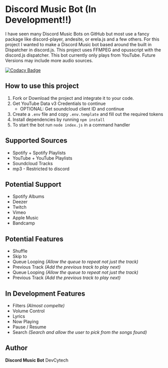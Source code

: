 # Discord Music Bot (In Development!!)

I have seen many Discord Music Bots on GitHub but most use a fancy package like discord-player, andesite, or erela.js and a few others. For this project I wanted to make a Discord Music bot based around the built in Dispatcher in discord.js. This project uses FFMPEG and opusscript with the discord.js dispatcher. This bot currently only plays from YouTube. Future Versions may include more audio sources.

[![Codacy Badge](https://app.codacy.com/project/badge/Grade/542b1ad898fd46c5a7130a0881dbf3b4)](https://www.codacy.com/gh/DevCytech/Discord-Music-Bot/dashboard?utm_source=github.com&utm_medium=referral&utm_content=DevCytech/Discord-Music-Bot&utm_campaign=Badge_Grade)

## How to use this project

1. Fork or Download the project and integrate it to your code.
2. Get YouTube Data v3 Credentials to continue
    - OPTIONAL: Get soundcloud client ID and continue
3. Create a `.env` file and copy `.env.template` and fill out the required tokens
4. Install dependencies by running `npm install`
5. To start the bot run `node index.js` in a command handler

## Supported Sources

-   Spotify + Spotify Playlists
-   YouTube + YouTube Playlists
-   Soundcloud Tracks
-   mp3 - Restricted to discord

## Potential Support

-   Spotify Albums
-   Deezer
-   Twitch
-   Vimeo
-   Apple Music
-   Bandcamp

## Potential Features

-   Shuffle
-   Skip to
-   Queue Looping _(Allow the queue to repeat not just the track)_
-   Previous Track _(Add the previous track to play next)_
-   Queue Looping _(Allow the queue to repeat not just the track)_
-   Previous Track _(Add the previous track to play next)_

## In Development Features

-   Filters _(Almost compelte)_
-   Volume Control
-   Lyrics
-   Now Playing
-   Pause / Resume
-   Search _(Search and allow the user to pick from the songs found)_

## Author

**Discord Music Bot** DevCytech
